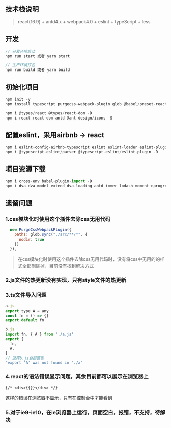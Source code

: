 <!--
 * @description: 
 * @author: zs
 * @Date: 2020-06-10 18:01:37
 * @LastEditTime: 2020-07-18 12:00:31
 * @LastEditors: zs
--> 
## 技术栈说明

> react(16.9) + antd4.x + webpack4.0 + eslint + typeScript + less

## 开发

```js
// 开发环境启动
npm run start 或者 yarn start

// 生产环境打包
npm run build 或者 yarn build
```



## 初始化项目
```js
npm init -y
npm install typescript purgecss-webpack-plugin glob @babel/preset-react @babel/preset-typescript copy-webpack-plugin @babel/plugin-transform-runtime @babel/runtime core-js@2 @babel/plugin-proposal-class-properties @babel/plugin-proposal-decorators @babel/core @babel/preset-env babel-loader url-loader file-loader optimize-css-assets-webpack-plugin terser-webpack-plugin  postcss-loader autoprefixer less-loader less  style-loader css-loader mini-css-extract-plugin webpack webpack-cli webpack-dev-server webpack-merge html-webpack-plugin html-webpack-plugin clean-webpack-plugin add-asset-html-webpack-plugin --save-dev

npm i @types/react @types/react-dom -D
npm i react react-dom antd @ant-design/icons -S
```



## 配置eslint，采用airbnb -> react

```js
npm i eslint-config-airbnb-typescript eslint eslint-loader eslint-plugin-import eslint-plugin-react eslint-plugin-react-hooks eslint-plugin-jsx-a11y --D
npm i @typescript-eslint/parser @typescript-eslint/eslint-plugin -D
```



## 项目资源下载
```js
npm i cross-env babel-plugin-import -D
npm i dva dva-model-extend dva-loading antd immer lodash moment nprogress prop-types qs query-string path-to-regexp @ant-design/icons axios -S
```



## 遗留问题

### 1.css模块化时使用这个插件去除css无用代码

```js
  new PurgeCssWebpackPlugin({
    paths: glob.sync("./src/**/*", {
      nodir: true
    })
  }),
```



> 在css模块化时使用这个插件去除css无用代码时，没有将css中无用的的样式全部删除掉，目前没有找到解决方式



### 2.js文件的热更新没有实现，只有style文件的热更新



### 3.ts文件导入问题

```javascript
a.js
export type A = any
const fn = () => {}
export default fn

b.js
import fn, { A } from './a.js'
export {
  fn,
  A,
}
// 这样b.js会报警告
"export 'A' was not found in './a'
```



### 4.react的语法错误显示问题，其余目前都可以展示在浏览器上

```
{/* <div>{{}}</div> */}
```

这样的错误在浏览器不显示，只有在控制台中才能看到

### 5.对于ie9-ie10，在ie浏览器上运行，页面空白，报错，不支持，待解决










